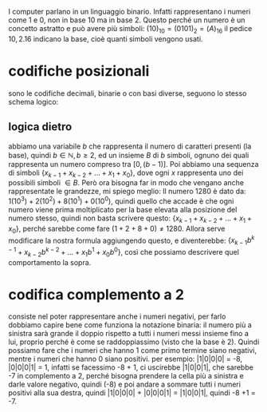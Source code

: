 I computer parlano in un linguaggio binario. Infatti rappresentano i numeri come 1 e 0, non in base 10 ma in base 2. Questo perché un numero è un concetto astratto e può avere più simboli: $(10)_{10} = (0101)_2 = (A)_{16}$ il pedice $10, 2. 16$ indicano la base, cioè quanti simboli vengono usati.
# codifiche posizionali
sono le codifiche decimali, binarie o con basi diverse, seguono lo stesso schema logico:
## logica dietro
abbiamo una variabile $b$ che rappresenta il numero di caratteri presenti (la base), quindi $b \in \mathbb{N}, b \geq 2$, ed un insieme $B$ di $b$ simboli, ognuno dei quali rappresenta un numero compreso tra $[0,(b-1)]$. Poi abbiamo una sequenza di simboli $\{x_{k-1} + x_{k-2} + \dots + x_1 + x_0\}$, dove ogni $x$ rappresenta uno dei possibili simboli $\in B$. Però ora bisogna far in modo che vengano anche rappresentate le grandezze, mi spiego meglio:
Il numero 1280 è dato da: $1(10^{3})+2(10^{2})+8(10^{1})+0(10^0)$, quindi quello che accade è che ogni numero viene prima moltiplicato per la base elevata alla posizione del numero stesso, quindi non basta scrivere questo: $\{x_{k-1} + x_{k-2} + \dots + x_1 + x_0\}$, perché sarebbe come fare $(1+2+8+0) \not = 1280$.
Allora serve modificare la nostra formula aggiungendo questo, e diventerebbe: $\{x_{k-1}b^{k-1} + x_{k-2}b^{k-2} + \dots + x_1b^{1} + x_0b^{0}\}$, così che possiamo descrivere quel comportamento la sopra.
# codifica complemento a 2
consiste nel poter rappresentare anche i numeri negativi, per farlo dobbiamo capire bene come funziona la notazione binaria:
il numero più a sinistra sarà grande il doppio rispetto a tutti i numeri messi insieme fino a lui, proprio perché è come se raddoppiassimo (visto che la base è 2). Quindi possiamo fare che i numeri che hanno 1 come primo termine siano negativi, mentre i numeri che hanno 0 siano positivi.
per esempio: |1|0|0|0| = -8, |0|0|0|1| = 1, infatti se facessimo -8 + 1, ci uscirebbe |1|0|0|1|, che sarebbe -7 in complemento a 2, perché bisogna prendere la cella più a sinistra e darle valore negativo, quindi (-8) e poi andare a sommare tutti i numeri positivi alla sua destra, quindi |1|0|0|0| + |0|0|0|1| = |1|0|0|1|, quindi -8 +1 = -7.
